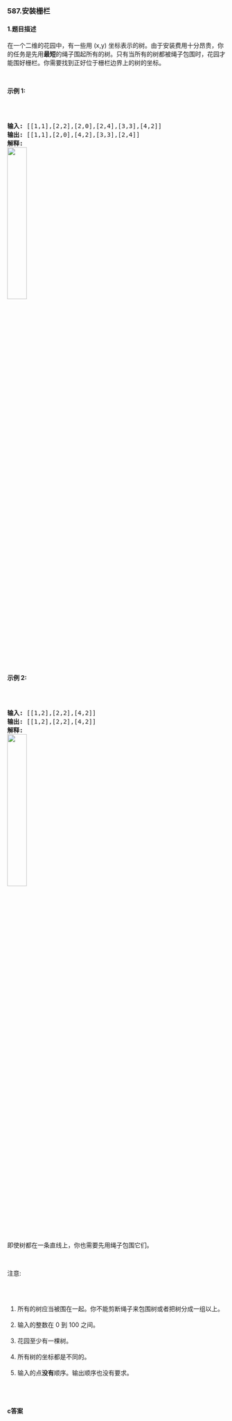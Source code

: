 ### 587.安装栅栏

#### 1.题目描述

<p>在一个二维的花园中，有一些用 (x,y) 坐标表示的树。由于安装费用十分昂贵，你的任务是先用<strong>最短</strong>的绳子围起所有的树。只有当所有的树都被绳子包围时，花园才能围好栅栏。你需要找到正好位于栅栏边界上的树的坐标。</p><br/><p><strong>示例 1:</strong></p><br/><pre><br/><strong>输入:</strong> [[1,1],[2,2],[2,0],[2,4],[3,3],[4,2]]<br/><strong>输出:</strong> [[1,1],[2,0],[4,2],[3,3],[2,4]]<br/><strong>解释:</strong><br/><img src="/static/images/problemset/erect_the_fence_1.png" style="width:30%" /><br/></pre><br/><p><strong>示例 2:</strong></p><br/><pre><br/><strong>输入:</strong> [[1,2],[2,2],[4,2]]<br/><strong>输出:</strong> [[1,2],[2,2],[4,2]]<br/><strong>解释:</strong><br/><img src="/static/images/problemset/erect_the_fence_2.png" style="width:30%" /><br/>即使树都在一条直线上，你也需要先用绳子包围它们。<br/></pre><br/><p>注意:</p><br/><ol><br/>	<li>所有的树应当被围在一起。你不能剪断绳子来包围树或者把树分成一组以上。</li><br/>	<li>输入的整数在 0 到 100 之间。</li><br/>	<li>花园至少有一棵树。</li><br/>	<li>所有树的坐标都是不同的。</li><br/>	<li>输入的点<strong>没有</strong>顺序。输出顺序也没有要求。</li><br/></ol><br/>

#### c答案

```c

